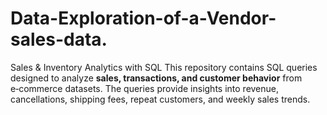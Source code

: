 # Data-Exploration-of-a-Vendor-sales-data.
 Sales &amp; Inventory Analytics with SQL  This repository contains SQL queries designed to analyze **sales, transactions, and customer behavior** from e‑commerce datasets.   The queries provide insights into revenue, cancellations, shipping fees, repeat customers, and weekly sales trends.
